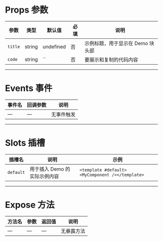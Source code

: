# Props 参数

| 参数     | 类型   | 默认值 | 必填 | 说明         |
|--------|------|------|----|------------|
| `title` | string | undefined | 否  | 示例标题，用于显示在 Demo 块头部 |
| `code`  | string | ``    | 否  | 要展示和复制的代码内容 |

---

# Events 事件

| 事件名 | 回调参数 | 说明 |
|------|------|----|
| —    | —    | 无事件触发 |

---

# Slots 插槽

| 插槽名    | 说明         | 示例 |
|-------|------------|------|
| `default` | 用于插入 Demo 的实际示例内容 | `<template #default><MyComponent /></template>` |

---

# Expose 方法

| 方法名 | 参数 | 返回值 | 说明 |
|------|----|-----|----|
| —    | —  | —   | 无暴露方法 |